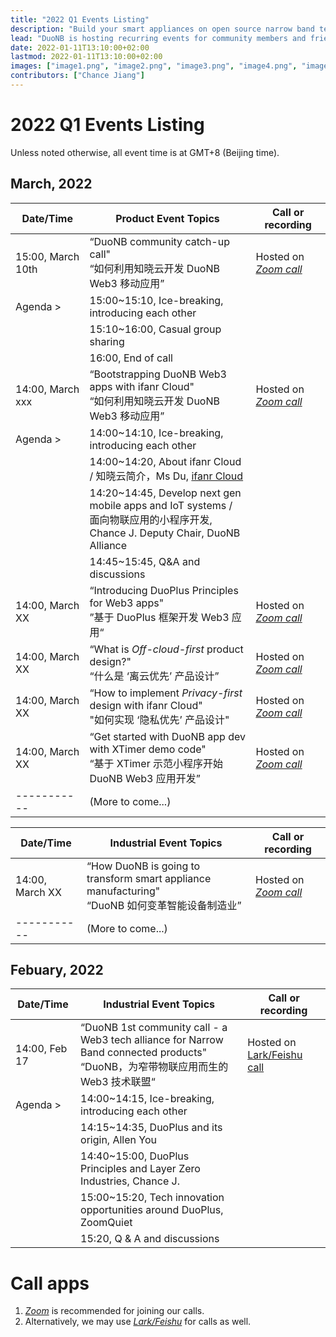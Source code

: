 ```yaml
---
title: "2022 Q1 Events Listing"
description: "Build your smart appliances on open source narrow band technologies."
lead: "DuoNB is hosting recurring events for community members and friends on a regular basis. Stay tuned for upcoming events or track the recordings for the past events."
date: 2022-01-11T13:10:00+02:00
lastmod: 2022-01-11T13:10:00+02:00
images: ["image1.png", "image2.png", "image3.png", "image4.png", "image5.png", "image6.png", "image7.png", "image8.png", "image9.png"]
contributors: ["Chance Jiang"]
---
```


# 2022 Q1 Events Listing

Unless noted otherwise, all event time is at GMT+8 (Beijing time).

## March, 2022
| Date/Time | Product Event Topics | Call or recording |
| ----------- | ----------- | ----------- |
| 15:00, March 10th | “DuoNB community catch-up call" </br>“如何利用知晓云开发 DuoNB Web3 移动应用” | Hosted on [*Zoom call*](https://us02web.zoom.us/j/82131390544) |
| Agenda > | 15:00~15:10, Ice-breaking, introducing each other | |
| | 15:10~16:00, Casual group sharing | |
| | 16:00, End of call | |
| 14:00, March xxx | “Bootstrapping DuoNB Web3 apps with ifanr Cloud" </br>“如何利用知晓云开发 DuoNB Web3 移动应用” | Hosted on [*Zoom call*](https://zoom.us.) |
| Agenda > | 14:00~14:10, Ice-breaking, introducing each other | |
| | 14:00~14:20, About ifanr Cloud / 知晓云简介，Ms Du, [ifanr Cloud](https://minapp.com/) |
| | 14:20~14:45, Develop next gen mobile apps and IoT systems / </br>面向物联应用的小程序开发, Chance J. Deputy Chair, DuoNB Alliance |
| | 14:45~15:45, Q&A and discussions |
| 14:00,  March XX | “Introducing DuoPlus Principles for Web3 apps" </br> ”基于 DuoPlus 框架开发 Web3 应用“ | Hosted on [*Zoom call*](https://zoom.us.) |
| 14:00, March XX | “What is *Off-cloud-first* product design?" </br> “什么是 ‘离云优先’ 产品设计” | Hosted on [*Zoom call*](https://zoom.us.)  |
| 14:00, March XX | “How to implement *Privacy-first* design with ifanr Cloud" </br> "如何实现 ‘隐私优先’ 产品设计" | Hosted on [*Zoom call*](https://zoom.us.)  |
| 14:00, March XX | “Get started with DuoNB app dev with XTimer demo code" </br> “基于 XTimer 示范小程序开始 DuoNB Web3 应用开发” | Hosted on [*Zoom call*](https://zoom.us.) |
| -----------| (More to come...) | 

| Date/Time | Industrial Event Topics | Call or recording |
| ----------- | ----------- | ----------- |
| 14:00, March XX | “How DuoNB is going to transform smart appliance manufacturing" </br> “DuoNB 如何变革智能设备制造业” | Hosted on [*Zoom call*](https://zoom.us.) |
| -----------| (More to come...) | 

## Febuary, 2022
| Date/Time | Industrial Event Topics | Call or recording |
| ----------- | ----------- | ----------- |
| 14:00, Feb 17 | “DuoNB 1st community call - a Web3 tech alliance for Narrow Band connected products"</br>“DuoNB，为窄带物联应用而生的 Web3 技术联盟“ | Hosted on [Lark/Feishu call](https://vc.feishu.cn/j/265576109) |
| Agenda > | 14:00~14:15, Ice-breaking, introducing each other | 
| | 14:15~14:35, DuoPlus and its origin, Allen You |
| | 14:40~15:00, DuoPlus Principles and Layer Zero Industries, Chance J. |
| | 15:00~15:20, Tech innovation opportunities around DuoPlus, ZoomQuiet |
| | 15:20, Q & A and discussions |

# Call apps

1. [*Zoom*](https://zoom.us) is recommended for joining our calls.
2. Alternatively, we may use [*Lark/Feishu*](https://larksuite.com) for calls as well.

